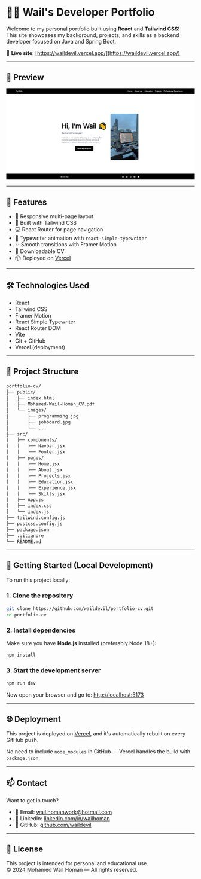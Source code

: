 # 🧑‍💻 Wail's Developer Portfolio

Welcome to my personal portfolio built using **React** and **Tailwind CSS**!  
This site showcases my background, projects, and skills as a backend developer focused on Java and Spring Boot.

🔗 **Live site**: [https://waildevil.vercel.app/](https://waildevil.vercel.app/)

---

## 📸 Preview

![Screenshot](public/images/portfolio-screenshot.png)

---

## 🚀 Features

- 🔁 Responsive multi-page layout
- 🎨 Built with Tailwind CSS
- 💻 React Router for page navigation
- 🧠 Typewriter animation with `react-simple-typewriter`
- ✨ Smooth transitions with Framer Motion
- 📄 Downloadable CV
- 📦 Deployed on [Vercel](https://vercel.com)

---

## 🛠️ Technologies Used

- React
- Tailwind CSS
- Framer Motion
- React Simple Typewriter
- React Router DOM
- Vite
- Git + GitHub
- Vercel (deployment)

---

## 📁 Project Structure

```text
portfolio-cv/
├── public/
│   ├── index.html
│   ├── Mohamed-Wail-Homan_CV.pdf
│   └── images/
│       ├── programming.jpg
│       ├── jobboard.jpg
│       └── ...
├── src/
│   ├── components/
│   │   ├── Navbar.jsx
│   │   └── Footer.jsx
│   ├── pages/
│   │   ├── Home.jsx
│   │   ├── About.jsx
│   │   ├── Projects.jsx
│   │   ├── Education.jsx
│   │   ├── Experience.jsx
│   │   └── Skills.jsx
│   ├── App.js
│   ├── index.css
│   └── index.js
├── tailwind.config.js
├── postcss.config.js
├── package.json
├── .gitignore
└── README.md
```

---

## 🧪 Getting Started (Local Development)

To run this project locally:

### 1. Clone the repository

```bash
git clone https://github.com/waildevil/portfolio-cv.git
cd portfolio-cv
```

### 2. Install dependencies

Make sure you have **Node.js** installed (preferably Node 18+):

```bash
npm install
```

### 3. Start the development server

```bash
npm run dev
```

Now open your browser and go to: [http://localhost:5173](http://localhost:5173)

---

## 🌐 Deployment

This project is deployed on [Vercel](https://vercel.com), and it's automatically rebuilt on every GitHub push.

No need to include `node_modules` in GitHub — Vercel handles the build with `package.json`.

---

## 📫 Contact

Want to get in touch?

- 📧 Email: [wail.homanwork@hotmail.com](mailto:wail.homanwork@hotmail.com)
- 🔗 LinkedIn: [linkedin.com/in/wailhoman](https://www.linkedin.com/in/wailhoman)
- 🐙 GitHub: [github.com/waildevil](https://github.com/waildevil)

---

## 📄 License

This project is intended for personal and educational use.  
© 2024 Mohamed Wail Homan — All rights reserved.
